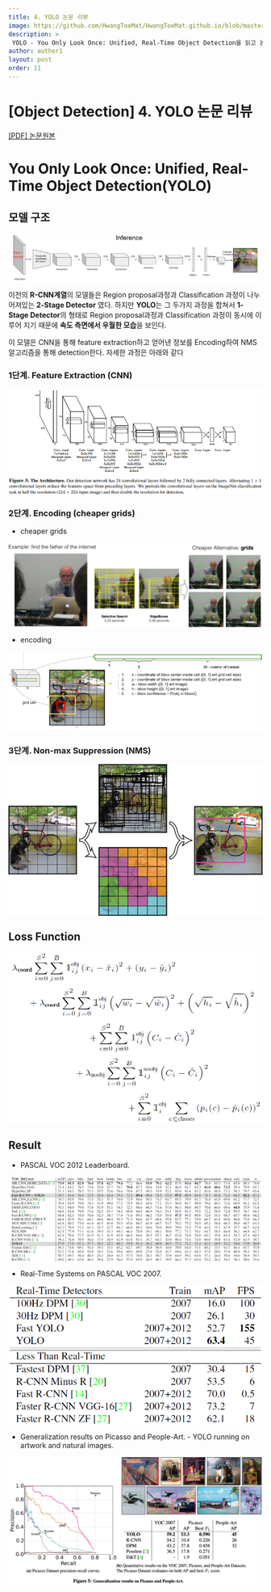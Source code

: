 ```yaml
---
title: 4. YOLO 논문 리뷰
image: https://github.com/HwangToeMat/HwangToeMat.github.io/blob/master/Paper-Review/image/YOLO/img0.jpg?raw=true
description: >
 YOLO - You Only Look Once: Unified, Real-Time Object Detection을 읽고 논문 주요내용을 정리해본다.
author: author1
layout: post
order: 11
---
```

# [Object Detection]  4. YOLO 논문 리뷰

<a href="https://pjreddie.com/media/files/papers/yolo.pdf">[PDF] 논문원본</a>

# You Only Look Once: Unified, Real-Time Object Detection(YOLO)

## 모델 구조

<img src="https://github.com/HwangToeMat/HwangToeMat.github.io/blob/master/Paper-Review/image/YOLO/img1.png?raw=true" style="max-width:100%;margin-left: auto; margin-right: auto; display: block;">

이전의 **R-CNN계열**의 모델들은 Region proposal과정과 Classification 과정이 나누어져있는 **2-Stage Detector** 였다.
하지만 **YOLO**는 그 두가지 과정을 합쳐서 **1-Stage Detector**의 형태로 Region proposal과정과 Classification 과정이 동시에 이루어 지기 때문에 **속도 측면에서 우월한 모습**을 보인다.

이 모델은 CNN을 통해 feature extraction하고 얻어낸 정보를 Encoding하여 NMS알고리즘을 통해 detection한다.
자세한 과정은 아래와 같다

### 1단계. Feature Extraction (CNN)

<img src="https://github.com/HwangToeMat/HwangToeMat.github.io/blob/master/Paper-Review/image/YOLO/img2.png?raw=true" style="max-width:100%;margin-left: auto; margin-right: auto; display: block;">

### 2단계. Encoding (cheaper grids)

* cheaper grids

<img src="https://github.com/HwangToeMat/HwangToeMat.github.io/blob/master/Paper-Review/image/YOLO/img3_0.png?raw=true" style="max-width:100%;margin-left: auto; margin-right: auto; display: block;">

* encoding

<img src="https://github.com/HwangToeMat/HwangToeMat.github.io/blob/master/Paper-Review/image/YOLO/img3.png?raw=true" style="max-width:100%;margin-left: auto; margin-right: auto; display: block;">

### 3단계. Non-max Suppression (NMS)

<img src="https://github.com/HwangToeMat/HwangToeMat.github.io/blob/master/Paper-Review/image/YOLO/img4.png?raw=true" style="max-width:100%;margin-left: auto; margin-right: auto; display: block;">

## Loss Function

<img src="https://github.com/HwangToeMat/HwangToeMat.github.io/blob/master/Paper-Review/image/YOLO/img5.png?raw=true" style="max-width:100%;margin-left: auto; margin-right: auto; display: block;">

## Result

* PASCAL VOC 2012 Leaderboard.

<img src="https://github.com/HwangToeMat/HwangToeMat.github.io/blob/master/Paper-Review/image/YOLO/img6_1.png?raw=true" style="max-width:100%;margin-left: auto; margin-right: auto; display: block;">

* Real-Time Systems on PASCAL VOC 2007.

<img src="https://github.com/HwangToeMat/HwangToeMat.github.io/blob/master/Paper-Review/image/YOLO/img6_1_1.png?raw=true" style="max-width:100%;margin-left: auto; margin-right: auto; display: block;">

* Generalization results on Picasso and People-Art. - YOLO running on artwork and natural images.

<img src="https://github.com/HwangToeMat/HwangToeMat.github.io/blob/master/Paper-Review/image/YOLO/img6_2.png?raw=true" style="max-width:100%;margin-left: auto; margin-right: auto; display: block;">
